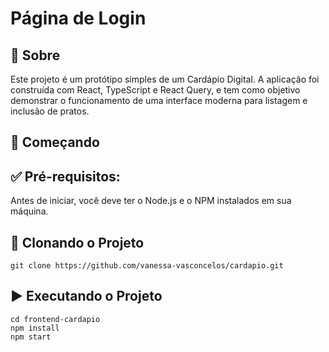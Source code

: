 # Página de Login

## 📌 Sobre

Este projeto é um protótipo simples de um Cardápio Digital. A aplicação foi construída com React, TypeScript e React Query, e tem como objetivo demonstrar o funcionamento de uma interface moderna para listagem e inclusão de pratos.


## 🚀 Começando

## ✅ Pré-requisitos:

Antes de iniciar, você deve ter o Node.js e o NPM instalados em sua máquina.

## 🔁 Clonando o Projeto

``` git clone https://github.com/vanessa-vasconcelos/cardapio.git ```

## ▶️ Executando o Projeto

```
cd frontend-cardapio
npm install
npm start
```


